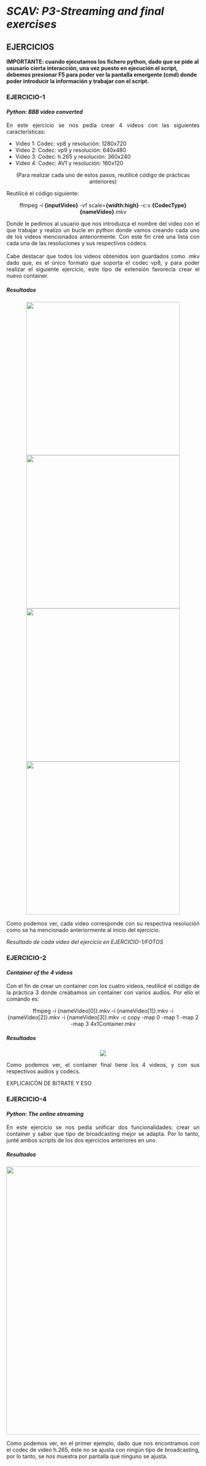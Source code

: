 # ***SCAV: P3-Streaming and final exercises***

## **EJERCICIOS**

**IMPORTANTE: cuando ejecutamos los fichero python, dado que se pide al ususario cierta interacción, una vez puesto en ejecución el script, debemos presionar F5 para poder ver la pantalla emergente (cmd) donde poder introducir la información y trabajar con el script.**

### EJERCICIO-1
#### ***Python: BBB video converted***

<p align="justify">En este ejercicio se nos pedía crear 4 videos con las siguientes características: </p>

* Video 1: Codec: vp8 y resolución: 1280x720
* Video 2: Codec: vp9 y resolución: 640x480
* Video 3: Codec: h.265 y resolución: 360x240
* Video 4: Codec: AV1 y resolución: 160x120

<p align="center">(Para realizar cada uno de estos pasos, reutilicé código de prácticas anteriores)</p>
<p align="justify">Reutilicé el código siguiente: </p>
<p align="center">ffmpeg -i <strong>{inputVideo}</strong> -vf scale=<strong>{width:high}</strong> -c:v <strong>{CodecType}</strong> <strong>{nameVideo}</strong>.mkv</p>
<p align="justify">Donde le pedimos al usuario que nos introduzca el nombre del video con el que trabajar y realizo un bucle en python donde vamos creando cada uno de los videos mencionados anteriormente. Con este fin creé una lista con cada una de las resoluciones y sus respectivos códecs. <br><br>Cabe destacar que todos los videos obtenidos son guardados como .mkv dado que, es el único formato que soporta el codec vp8, y para poder realizar el siguiente ejercicio, este tipo de extensión favorecía crear el nuevo container. </p>

##### **Resultados**

<p align="center">
  <img src="https://github.com/SixtoPineda/S3-SCAV/blob/main/EJERCICIO-1/FOTOS/vp8.png" width="400">
  <img src="https://github.com/SixtoPineda/S3-SCAV/blob/main/EJERCICIO-1/FOTOS/VP9.png" width="400">
  <img src="https://github.com/SixtoPineda/S3-SCAV/blob/main/EJERCICIO-1/FOTOS/H265.png" width="400">
  <img src="https://github.com/SixtoPineda/S3-SCAV/blob/main/EJERCICIO-1/FOTOS/AV1.png" width="400">
</p>


<p align="justify">Como podemos ver, cada video corresponde con su respectiva resolución como se ha mencionado anteriormente al inicio del ejercicio.</p>
<p align="justify"><em>Resultado de cada video del ejercicio en EJERCICIO-1/FOTOS</em></p>

### EJERCICIO-2
#### ***Container of the 4 videos***

<p align="justify">Con el fin de crear un container con los cuatro videos, reutilicé el código de la práctica 3 donde creábamos un container con varios audios. Por ello el comando es: </p>

<p align="center">ffmpeg -i {nameVideo[0]}.mkv -i {nameVideo[1]}.mkv -i {nameVideo[2]}.mkv -i {nameVideo[3]}.mkv -c copy -map 0 -map 1 -map 2 -map 3 4x1Container.mkv</p>

##### **Resultados**

<p align="center">
  <img align="center" src="https://github.com/SixtoPineda/S3-SCAV/blob/main/EJERCICIO-2/result.png" />
</p>

<p align="justify">Como podemos ver, el container final tiene los 4 videos, y con sus respectivos audios y codecs. </p>
<p align="justify">EXPLICAICÓN DE BITRATE Y ESO</p>

### EJERCICIO-4
#### ***Python: The online streaming***

<p align="justify">En este ejercicio se nos pedía unificar dos funcionalidades: crear un container y saber que tipo de broadcasting mejor se adapta. Por lo tanto, junté ambos scripts de los dos ejercicios anteriores en uno.</p>




##### **Resultados**

<p align="center">
  <img align="center" src="https://github.com/SixtoPineda/P3-SCAV/blob/main/EJERCICIO-4/FOTOS/ejemplo-1.png" width="700"/>
</p>


<p align="justify">Como podemos ver, en el primer ejemplo, dado que nos encontramos con el codec de video h.265, éste no se ajusta con ningún tipo de broadcasting, por lo tanto, se nos muestra por pantalla que ninguno se ajusta.</p>



